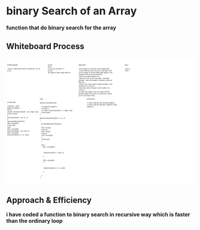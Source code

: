 # binary Search of an Array
**function that do binary search for the array**

## Whiteboard Process
<!-- Embedded whiteboard image -->
![white borad](binary-search.png)

## Approach & Efficiency
<!-- What approach did you take? Discuss Why. What is the Big O space/time for this approach? -->
**i have coded a function to binary search in recursive way which is faster than the ordinary loop**